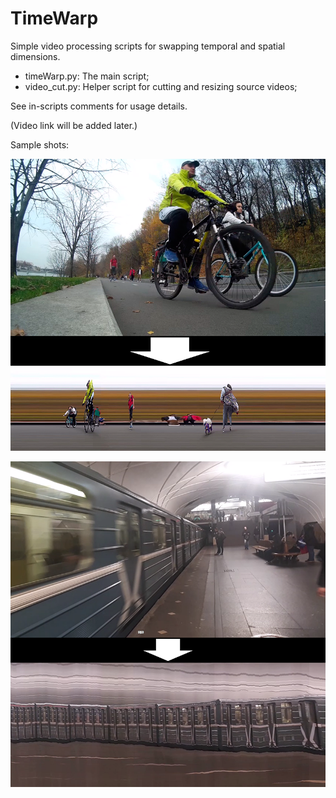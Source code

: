 # TimeWarp
Simple video processing scripts for swapping temporal and spatial dimensions.

- timeWarp.py: The main script;
- video_cut.py: Helper script for cutting and resizing source videos;

See in-scripts comments for usage details.

(Video link will be added later.)

Sample shots:

![](screenshots/screen1.png)

![](screenshots/screen4.png)
